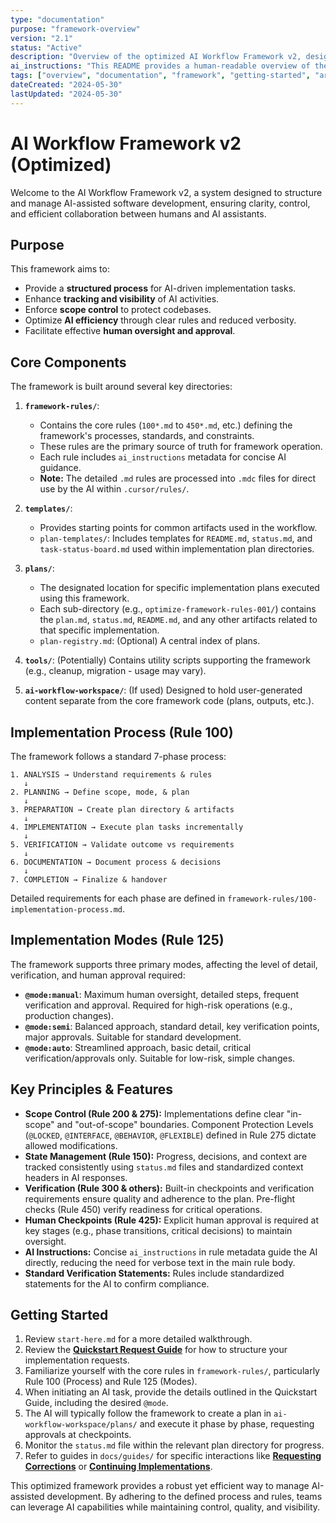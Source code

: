 ```yaml
---
type: "documentation"
purpose: "framework-overview"
version: "2.1"
status: "Active"
description: "Overview of the optimized AI Workflow Framework v2, designed for structured AI-assisted development with enhanced tracking and scope control."
ai_instructions: "This README provides a human-readable overview of the framework. Refer users here for general understanding."
tags: ["overview", "documentation", "framework", "getting-started", "architecture", "ai-workflow", "implementation-guide"]
dateCreated: "2024-05-30"
lastUpdated: "2024-05-30"
---
```


# AI Workflow Framework v2 (Optimized)

Welcome to the AI Workflow Framework v2, a system designed to structure and manage AI-assisted software development, ensuring clarity, control, and efficient collaboration between humans and AI assistants.

## Purpose

This framework aims to:

*   Provide a **structured process** for AI-driven implementation tasks.
*   Enhance **tracking and visibility** of AI activities.
*   Enforce **scope control** to protect codebases.
*   Optimize **AI efficiency** through clear rules and reduced verbosity.
*   Facilitate effective **human oversight and approval**.

## Core Components

The framework is built around several key directories:

1.  **`framework-rules/`**:
    *   Contains the core rules (`100*.md` to `450*.md`, etc.) defining the framework's processes, standards, and constraints.
    *   These rules are the primary source of truth for framework operation.
    *   Each rule includes `ai_instructions` metadata for concise AI guidance.
    *   **Note:** The detailed `.md` rules are processed into `.mdc` files for direct use by the AI within `.cursor/rules/`.

2.  **`templates/`**:
    *   Provides starting points for common artifacts used in the workflow.
    *   `plan-templates/`: Includes templates for `README.md`, `status.md`, and `task-status-board.md` used within implementation plan directories.

3.  **`plans/`**:
    *   The designated location for specific implementation plans executed using this framework.
    *   Each sub-directory (e.g., `optimize-framework-rules-001/`) contains the `plan.md`, `status.md`, `README.md`, and any other artifacts related to that specific implementation.
    *   `plan-registry.md`: (Optional) A central index of plans.

4.  **`tools/`**: (Potentially) Contains utility scripts supporting the framework (e.g., cleanup, migration - usage may vary).

5.  **`ai-workflow-workspace/`**: (If used) Designed to hold user-generated content separate from the core framework code (plans, outputs, etc.).

## Implementation Process (Rule 100)

The framework follows a standard 7-phase process:

```
1. ANALYSIS → Understand requirements & rules
   ↓
2. PLANNING → Define scope, mode, & plan
   ↓
3. PREPARATION → Create plan directory & artifacts
   ↓
4. IMPLEMENTATION → Execute plan tasks incrementally
   ↓
5. VERIFICATION → Validate outcome vs requirements
   ↓
6. DOCUMENTATION → Document process & decisions
   ↓
7. COMPLETION → Finalize & handover
```

Detailed requirements for each phase are defined in `framework-rules/100-implementation-process.md`.

## Implementation Modes (Rule 125)

The framework supports three primary modes, affecting the level of detail, verification, and human approval required:

*   **`@mode:manual`**: Maximum human oversight, detailed steps, frequent verification and approval. Required for high-risk operations (e.g., production changes).
*   **`@mode:semi`**: Balanced approach, standard detail, key verification points, major approvals. Suitable for standard development.
*   **`@mode:auto`**: Streamlined approach, basic detail, critical verification/approvals only. Suitable for low-risk, simple changes.

## Key Principles & Features

*   **Scope Control (Rule 200 & 275):** Implementations define clear "in-scope" and "out-of-scope" boundaries. Component Protection Levels (`@LOCKED`, `@INTERFACE`, `@BEHAVIOR`, `@FLEXIBLE`) defined in Rule 275 dictate allowed modifications.
*   **State Management (Rule 150):** Progress, decisions, and context are tracked consistently using `status.md` files and standardized context headers in AI responses.
*   **Verification (Rule 300 & others):** Built-in checkpoints and verification requirements ensure quality and adherence to the plan. Pre-flight checks (Rule 450) verify readiness for critical operations.
*   **Human Checkpoints (Rule 425):** Explicit human approval is required at key stages (e.g., phase transitions, critical decisions) to maintain oversight.
*   **AI Instructions:** Concise `ai_instructions` in rule metadata guide the AI directly, reducing the need for verbose text in the main rule body.
*   **Standard Verification Statements:** Rules include standardized statements for the AI to confirm compliance.

## Getting Started

1.  Review `start-here.md` for a more detailed walkthrough.
2.  Review the **[Quickstart Request Guide](docs/quickstart-request-guide.md)** for how to structure your implementation requests.
3.  Familiarize yourself with the core rules in `framework-rules/`, particularly Rule 100 (Process) and Rule 125 (Modes).
4.  When initiating an AI task, provide the details outlined in the Quickstart Guide, including the desired `@mode`.
5.  The AI will typically follow the framework to create a plan in `ai-workflow-workspace/plans/` and execute it phase by phase, requesting approvals at checkpoints.
6.  Monitor the `status.md` file within the relevant plan directory for progress.
7.  Refer to guides in `docs/guides/` for specific interactions like **[Requesting Corrections](docs/guides/correction-guide.md)** or **[Continuing Implementations](docs/guides/continuation-guide.md)**.

This optimized framework provides a robust yet efficient way to manage AI-assisted development. By adhering to the defined process and rules, teams can leverage AI capabilities while maintaining control, quality, and visibility.
